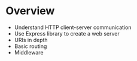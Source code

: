 # Overview

* Understand HTTP client-server communication
* Use Express library to create a web server
* URIs in depth
* Basic routing
* Middleware
